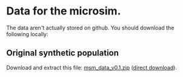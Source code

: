 # Data for the microsim.

The data aren't actually stored on github. You should download the following locally:

## Original synthetic population

Download and extract this file: [msm_data_v0.1.zip](https://osf.io/29dr7/) ([direct download](https://osf.io/29dr7/download)).


